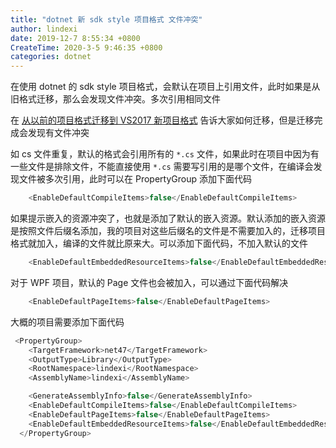 ```yaml
---
title: "dotnet 新 sdk style 项目格式 文件冲突"
author: lindexi
date: 2019-12-7 8:55:34 +0800
CreateTime: 2020-3-5 9:46:35 +0800
categories: dotnet
---
```


在使用 dotnet 的 sdk style 项目格式，会默认在项目上引用文件，此时如果是从旧格式迁移，那么会发现文件冲突。多次引用相同文件

<!--more-->


<!-- csdn -->

在 [从以前的项目格式迁移到 VS2017 新项目格式](https://blog.lindexi.com/post/%E4%BB%8E%E4%BB%A5%E5%89%8D%E7%9A%84%E9%A1%B9%E7%9B%AE%E6%A0%BC%E5%BC%8F%E8%BF%81%E7%A7%BB%E5%88%B0-VS2017-%E6%96%B0%E9%A1%B9%E7%9B%AE%E6%A0%BC%E5%BC%8F.html ) 告诉大家如何迁移，但是迁移完成会发现有文件冲突

如 cs 文件重复，默认的格式会引用所有的 `*.cs` 文件，如果此时在项目中因为有一些文件是排除文件，不能直接使用 `*.cs` 需要写引用的是哪个文件，在编译会发现文件被多次引用，此时可以在 PropertyGroup 添加下面代码

```csharp
    <EnableDefaultCompileItems>false</EnableDefaultCompileItems>
```
	
如果提示嵌入的资源冲突了，也就是添加了默认的嵌入资源。默认添加的嵌入资源是按照文件后缀名添加，我的项目对这些后缀名的文件是不需要加入的，迁移项目格式就加入，编译的文件就比原来大。可以添加下面代码，不加入默认的文件

```csharp
    <EnableDefaultEmbeddedResourceItems>false</EnableDefaultEmbeddedResourceItems>
```

对于 WPF 项目，默认的 Page 文件也会被加入，可以通过下面代码解决

```csharp
    <EnableDefaultPageItems>false</EnableDefaultPageItems>
```

大概的项目需要添加下面代码

```csharp
 <PropertyGroup>
    <TargetFramework>net47</TargetFramework>
    <OutputType>Library</OutputType>
    <RootNamespace>lindexi</RootNamespace>
    <AssemblyName>lindexi</AssemblyName>

    <GenerateAssemblyInfo>false</GenerateAssemblyInfo>
    <EnableDefaultCompileItems>false</EnableDefaultCompileItems>
    <EnableDefaultPageItems>false</EnableDefaultPageItems>
    <EnableDefaultEmbeddedResourceItems>false</EnableDefaultEmbeddedResourceItems>
  </PropertyGroup>
```


